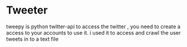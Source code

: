 # Tweeter

tweepy is python twitter-api to access the twitter , you need to create a access to your accounts to use it.
i used it to access and crawl the user tweets in to a text file
